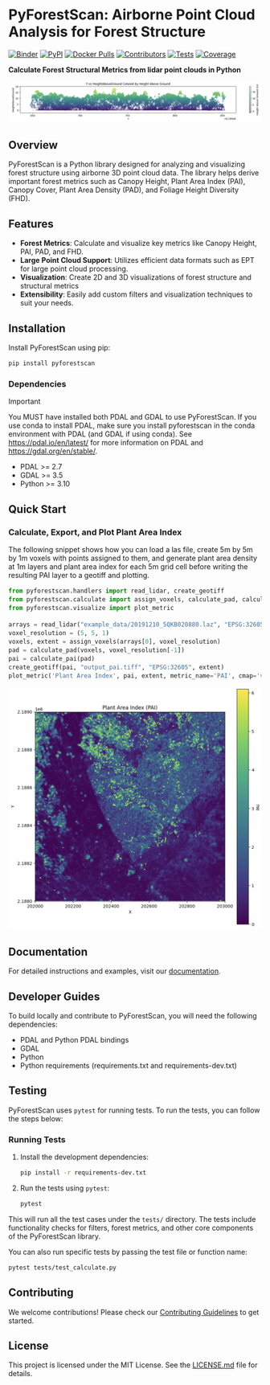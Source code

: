 # PyForestScan: Airborne Point Cloud Analysis for Forest Structure

[![Binder](https://mybinder.org/badge_logo.svg)](https://mybinder.org/v2/gh/iosefa/PyForestScan/HEAD?labpath=docs%2Fexamples%2Fgetting-started-importing-preprocessing-dtm-chm.ipynb)
[![PyPI](https://img.shields.io/pypi/v/PyForestScan.svg)](https://pypi.org/project/PyForestScan/)
[![Docker Pulls](https://img.shields.io/docker/pulls/iosefa/pyforestscan?logo=docker&label=pulls)](https://hub.docker.com/r/iosefa/pyforestscan)
[![Contributors](https://img.shields.io/github/contributors/iosefa/PyForestScan.svg?label=contributors)](https://github.com/iosefa/PyForestScan/graphs/contributors)
[![Tests](https://img.shields.io/github/actions/workflow/status/iosefa/PyForestScan/main.yml?branch=main)](https://github.com/iosefa/PyForestScan/actions/workflows/main.yml)
[![Coverage](https://img.shields.io/codecov/c/github/iosefa/PyForestScan/main)](https://codecov.io/gh/iosefa/PyForestScan)

**Calculate Forest Structural Metrics from lidar point clouds in Python**

![Height Above Ground](./screenshots/hag.png)

## Overview

PyForestScan is a Python library designed for analyzing and visualizing forest structure using airborne 3D point cloud data. The library helps derive important forest metrics such as Canopy Height, Plant Area Index (PAI), Canopy Cover, Plant Area Density (PAD), and Foliage Height Diversity (FHD).

## Features

- **Forest Metrics**: Calculate and visualize key metrics like Canopy Height, PAI, PAD, and FHD.
- **Large Point Cloud Support**: Utilizes efficient data formats such as EPT for large point cloud processing.
- **Visualization**: Create 2D and 3D visualizations of forest structure and structural metrics
- **Extensibility**: Easily add custom filters and visualization techniques to suit your needs.

## Installation

Install PyForestScan using pip:

```bash
pip install pyforestscan
```

### Dependencies

> [!IMPORTANT]
> You MUST have installed both PDAL and GDAL to use PyForestScan. If you use conda to install PDAL, make sure you install pyforestscan in the conda environment with PDAL (and GDAL if using conda). See https://pdal.io/en/latest/ for more information on PDAL and https://gdal.org/en/stable/.

- PDAL >= 2.7
- GDAL >= 3.5
- Python >= 3.10

## Quick Start

### Calculate, Export, and Plot Plant Area Index

The following snippet shows how you can load a las file, create 5m by 5m by 1m voxels with points assigned to them, and generate plant area density at 1m layers and plant area index for each 5m grid cell before writing the resulting PAI layer to a geotiff and plotting. 

```python
from pyforestscan.handlers import read_lidar, create_geotiff
from pyforestscan.calculate import assign_voxels, calculate_pad, calculate_pai
from pyforestscan.visualize import plot_metric

arrays = read_lidar("example_data/20191210_5QKB020880.laz", "EPSG:32605", hag=True)
voxel_resolution = (5, 5, 1)
voxels, extent = assign_voxels(arrays[0], voxel_resolution)
pad = calculate_pad(voxels, voxel_resolution[-1])
pai = calculate_pai(pad)
create_geotiff(pai, "output_pai.tiff", "EPSG:32605", extent)
plot_metric('Plant Area Index', pai, extent, metric_name='PAI', cmap='viridis', fig_size=None)
```

![Plant Area Index](./screenshots/pai.png)

## Documentation

For detailed instructions and examples, visit our [documentation](https://pyforestscan.sefa.ai/).

## Developer Guides

To build locally and contribute to PyForestScan, you will need the following dependencies:

- PDAL and Python PDAL bindings
- GDAL
- Python
- Python requirements (requirements.txt and requirements-dev.txt)

## Testing

PyForestScan uses `pytest` for running tests. To run the tests, you can follow the steps below:

### Running Tests

1. Install the development dependencies:
   ```bash
   pip install -r requirements-dev.txt
   ```

2. Run the tests using `pytest`:
   ```bash
   pytest
   ```

This will run all the test cases under the `tests/` directory. The tests include functionality checks for filters, forest metrics, and other core components of the PyForestScan library.

You can also run specific tests by passing the test file or function name:
```bash
pytest tests/test_calculate.py
```

## Contributing

We welcome contributions! Please check our [Contributing Guidelines](docs/contributing.md) to get started.

## License

This project is licensed under the MIT License. See the [LICENSE.md](LICENSE.md) file for details.
